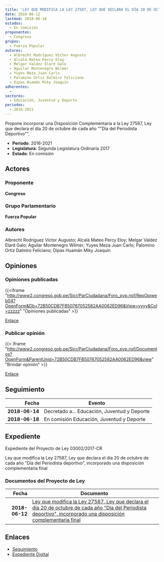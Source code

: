 ```yaml
---
title: 'LEY QUE MODIFICA LA LEY 27587, LEY QUE DECLARA EL DÍA 20 DE OCTUBRE DE CADA AÑO "DÍA DEL PERIODISTA DEPORTIVO", INCORPORANDO UNA DISPOSICIÓN COMPLEMENTARIA FINAL'
date: 2018-06-12
lastmod: 2018-06-18
estados: 
  - En comisión
proponentes: 
  - Congreso
grupos: 
  - Fuerza Popular
autores: 
  - Albrecht Rodríguez Víctor Augusto
  - Alcalá Mateo Percy Eloy
  - Melgar Valdez Elard Galo
  - Aguilar Montenegro Wilmer
  - Yuyes Meza Juan Carlo
  - Palomino Ortiz Dalmiro Feliciano
  - Dipas Huamán Miky Joaquín
adherentes: 
  - 
sectores: 
  - Educación, Juventud y Deporte
periodos: 
  - 2016-2021
---
```


Propone incorporar una Disposición Complementaria a la Ley 27587, Ley que declara el día 20 de octubre de cada año ""Día del Periodista Deportivo"",

- **Periodo**: 2016-2021
- **Legislatura**: Segunda Legislatura Ordinaria 2017
- **Estado**: En comisión

## Actores

### Proponente

**Congreso**

### Grupo Parlamentario

**Fuerza Popular**

### Autores

Albrecht Rodríguez Víctor Augusto; Alcalá Mateo Percy Eloy; Melgar Valdez Elard Galo; Aguilar Montenegro Wilmer; Yuyes Meza Juan Carlo; Palomino Ortiz Dalmiro Feliciano; Dipas Huamán Miky Joaquín


## Opiniones

### Opiniones publicadas

{{<iframe "http://www2.congreso.gob.pe/Sicr/ParCiudadana/Foro_pvp.nsf/RepOpiweb04?OpenForm&Db=72B50CDB7FB50767052582AA0062ED96&View=yyyy&Col=zzzzz" "Opiniones publicadas" >}}

[Enlace](http://www2.congreso.gob.pe/Sicr/ParCiudadana/Foro_pvp.nsf/RepOpiweb04?OpenForm&Db=72B50CDB7FB50767052582AA0062ED96&View=yyyy&Col=zzzzz)
### Publicar opinión

{{< iframe "http://www2.congreso.gob.pe/Sicr/ParCiudadana/Foro_pvp.nsf/Documentos?OpenForm&ParentUnid=72B50CDB7FB50767052582AA0062ED96&view" "Brindar opinión" >}}

[Enlace](http://www2.congreso.gob.pe/Sicr/ParCiudadana/Foro_pvp.nsf/Documentos?OpenForm&ParentUnid=72B50CDB7FB50767052582AA0062ED96&view)

## Seguimiento

| Fecha | Evento |
|------:|--------|
| **2018-06-14** | Decretado a... Educación, Juventud y Deporte|
| **2018-06-18** | En comisión Educación, Juventud y Deporte|


## Expediente

Expediente del Proyecto de Ley 03002/2017-CR

Ley que modifica la Ley 27587, Ley que declara el día 20 de octubre de cada año "Día del Periodista deportivo", incorporado una disposición complementaria final


### Documentos del Proyecto de Ley

| Fecha | Documento |
|------:|--------|
| **2018-06-12** | [Ley que modifica la Ley 27587, Ley que declara el día 20 de octubre de cada año "Día del Periodista deportivo", incorporado una disposición complementaria final](http://www.leyes.congreso.gob.pe/Documentos/2016_2021/Proyectos_de_Ley_y_de_Resoluciones_Legislativas/PL0300220180612..pdf) |

## Enlaces 

- [Seguimiento](http://www2.congreso.gob.pe/Sicr/TraDocEstProc/CLProLey2016.nsf/f7fff46988ca05b1052578e100829cc7/b0e473487ca73e26052582aa0075dbac?OpenDocument)
- [Expediente Digital](http://www2.congreso.gob.pe/Sicr/TraDocEstProc/CLProLey2016.nsf/f7fff46988ca05b1052578e100829cc7/b0e473487ca73e26052582aa0075dbac?OpenDocument&Click=05257FB7005EB655.eb71d0cf91d8294e05256cdf006b5706/$Body/0.1C6C)
